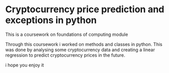 # Cryptocurrency price prediction and exceptions in python
This is a coursework on foundations of computing module


Through this coursework i worked on methods and classes in python. This was done by analysing some cryptocurrency data and creating a linear regression to predict cryptocurrency prices in the future.


i hope you enjoy it

